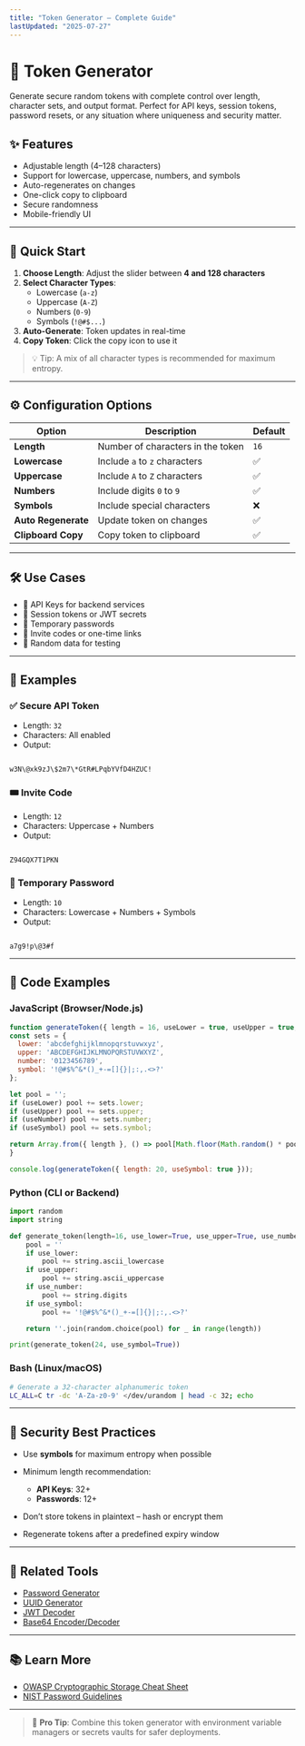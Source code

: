 ```yaml
---
title: "Token Generator – Complete Guide"
lastUpdated: "2025-07-27"
---
```


# 🔐 Token Generator

Generate secure random tokens with complete control over length, character sets, and output format. Perfect for API keys, session tokens, password resets, or any situation where uniqueness and security matter.

## ✨ Features

- Adjustable length (4–128 characters)
- Support for lowercase, uppercase, numbers, and symbols
- Auto-regenerates on changes
- One-click copy to clipboard
- Secure randomness
- Mobile-friendly UI

---

## 🚀 Quick Start

1. **Choose Length**: Adjust the slider between **4 and 128 characters**
2. **Select Character Types**:
   - Lowercase (`a-z`)
   - Uppercase (`A-Z`)
   - Numbers (`0-9`)
   - Symbols (`!@#$...`)
3. **Auto-Generate**: Token updates in real-time
4. **Copy Token**: Click the copy icon to use it

> 💡 Tip: A mix of all character types is recommended for maximum entropy.

---

## ⚙️ Configuration Options

| Option     | Description                          | Default |
|------------|--------------------------------------|---------|
| **Length** | Number of characters in the token    | `16`    |
| **Lowercase** | Include `a` to `z` characters    | ✅      |
| **Uppercase** | Include `A` to `Z` characters    | ✅      |
| **Numbers**   | Include digits `0` to `9`        | ✅      |
| **Symbols**   | Include special characters        | ❌      |
| **Auto Regenerate** | Update token on changes     | ✅      |
| **Clipboard Copy** | Copy token to clipboard     | ✅      |

---

## 🛠️ Use Cases

- 🔑 API Keys for backend services
- 📱 Session tokens or JWT secrets
- 🔐 Temporary passwords
- 🎲 Invite codes or one-time links
- 🧪 Random data for testing

---

## 🧪 Examples

### ✅ Secure API Token

- Length: `32`
- Characters: All enabled
- Output:  
```

w3N\@xk9zJ\$2m7\*GtR#LPqbYVfD4HZUC!

```

### 🎟️ Invite Code

- Length: `12`
- Characters: Uppercase + Numbers  
- Output:
```

Z94GQX7T1PKN

```

### 🔐 Temporary Password

- Length: `10`
- Characters: Lowercase + Numbers + Symbols  
- Output:
```

a7g9!p\@3#f

````

---

## 🔧 Code Examples

### JavaScript (Browser/Node.js)

```javascript
function generateToken({ length = 16, useLower = true, useUpper = true, useNumber = true, useSymbol = false }) {
const sets = {
  lower: 'abcdefghijklmnopqrstuvwxyz',
  upper: 'ABCDEFGHIJKLMNOPQRSTUVWXYZ',
  number: '0123456789',
  symbol: '!@#$%^&*()_+-=[]{}|;:,.<>?'
};

let pool = '';
if (useLower) pool += sets.lower;
if (useUpper) pool += sets.upper;
if (useNumber) pool += sets.number;
if (useSymbol) pool += sets.symbol;

return Array.from({ length }, () => pool[Math.floor(Math.random() * pool.length)]).join('');
}

console.log(generateToken({ length: 20, useSymbol: true }));
````

### Python (CLI or Backend)

```python
import random
import string

def generate_token(length=16, use_lower=True, use_upper=True, use_number=True, use_symbol=False):
    pool = ''
    if use_lower:
        pool += string.ascii_lowercase
    if use_upper:
        pool += string.ascii_uppercase
    if use_number:
        pool += string.digits
    if use_symbol:
        pool += '!@#$%^&*()_+-=[]{}|;:,.<>?'

    return ''.join(random.choice(pool) for _ in range(length))

print(generate_token(24, use_symbol=True))
```

### Bash (Linux/macOS)

```bash
# Generate a 32-character alphanumeric token
LC_ALL=C tr -dc 'A-Za-z0-9' </dev/urandom | head -c 32; echo
```

---

## 🔐 Security Best Practices

* Use **symbols** for maximum entropy when possible
* Minimum length recommendation:

  * **API Keys**: 32+
  * **Passwords**: 12+
* Don’t store tokens in plaintext – hash or encrypt them
* Regenerate tokens after a predefined expiry window

---

## 🔗 Related Tools

* [Password Generator](https://devtoolcafe.com/tools/password-generator)
* [UUID Generator](https://devtoolcafe.com/tools/uuid-generator)
* [JWT Decoder](https://devtoolcafe.com/tools/jwt-decoder)
* [Base64 Encoder/Decoder](https://devtoolcafe.com/tools/base64)

---

## 📚 Learn More

* [OWASP Cryptographic Storage Cheat Sheet](https://cheatsheetseries.owasp.org/cheatsheets/Cryptographic_Storage_Cheat_Sheet.html)
* [NIST Password Guidelines](https://pages.nist.gov/800-63-3/sp800-63b.html)

---

> 🧠 **Pro Tip**: Combine this token generator with environment variable managers or secrets vaults for safer deployments.


